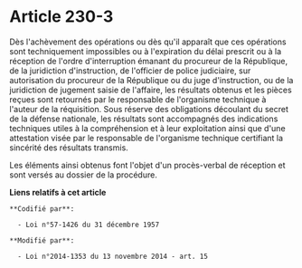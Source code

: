 # Article 230-3

Dès l'achèvement des opérations ou dès qu'il apparaît que ces opérations sont techniquement impossibles ou à l'expiration du
délai prescrit ou à la réception de l'ordre d'interruption émanant du procureur de la République, de la juridiction
d'instruction, de l'officier de police judiciaire, sur autorisation du procureur de la République ou du juge d'instruction,
ou de la juridiction de jugement saisie de l'affaire, les résultats obtenus et les pièces reçues sont retournés par le
responsable de l'organisme technique à l'auteur de la réquisition. Sous réserve des obligations découlant du secret de la
défense nationale, les résultats sont accompagnés des indications techniques utiles à la compréhension et à leur exploitation
ainsi que d'une attestation visée par le responsable de l'organisme technique certifiant la sincérité des résultats transmis.

Les éléments ainsi obtenus font l'objet d'un procès-verbal de réception et sont versés au dossier de la procédure.

**Liens relatifs à cet article**

	**Codifié par**:

	  - Loi n°57-1426 du 31 décembre 1957

	**Modifié par**:

	  - Loi n°2014-1353 du 13 novembre 2014 - art. 15
